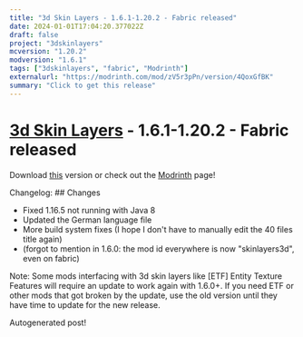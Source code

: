 ```yaml
---
title: "3d Skin Layers - 1.6.1-1.20.2 - Fabric released"
date: 2024-01-01T17:04:20.377022Z
draft: false
project: "3dskinlayers"
mcversion: "1.20.2"
modversion: "1.6.1"
tags: ["3dskinlayers", "fabric", "Modrinth"]
externalurl: "https://modrinth.com/mod/zV5r3pPn/version/4QoxGfBK"
summary: "Click to get this release"
---
```

# [3d Skin Layers](/project/3dskinlayers) - 1.6.1-1.20.2 - Fabric released
Download [this](https://modrinth.com/mod/zV5r3pPn/version/4QoxGfBK) version or check out the [Modrinth](https://modrinth.com/mod/zV5r3pPn) page!

Changelog: ## Changes
- Fixed 1.16.5 not running with Java 8
- Updated the German language file
- More build system fixes (I hope I don't have to manually edit the 40 files title again)
- (forgot to mention in 1.6.0: the mod id everywhere is now "skinlayers3d", even on fabric)

Note: Some mods interfacing with 3d skin layers like [ETF] Entity Texture Features will require an update to work again with 1.6.0+. If you need ETF or other mods that got broken by the update, use the old version until they have time to update for the new release.

Autogenerated post!
